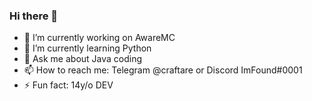 ### Hi there 👋

- 🔭 I’m currently working on AwareMC
- 🌱 I’m currently learning Python
- 💬 Ask me about Java coding
- 📫 How to reach me: Telegram @craftare or Discord ImFound#0001
- ⚡ Fun fact: 14y/o DEV
